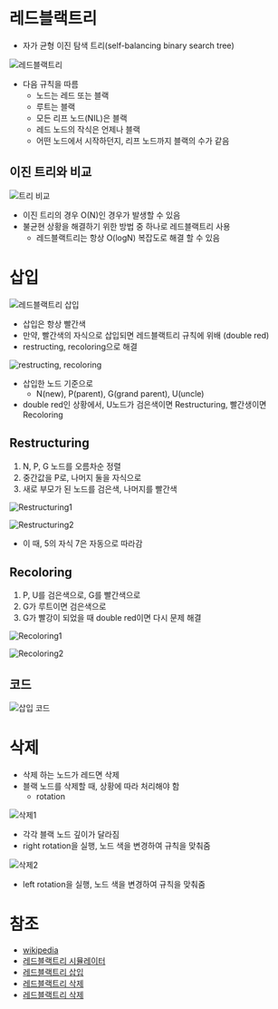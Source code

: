 # 레드블랙트리
- 자가 균형 이진 탐색 트리(self-balancing binary search tree)

![레드블랙트리](https://upload.wikimedia.org/wikipedia/commons/thumb/6/66/Red-black_tree_example.svg/1920px-Red-black_tree_example.svg.png)

- 다음 규칙을 따름
	- 노드는 레드 또는 블랙
	- 루트는 블랙
	- 모든 리프 노드(NIL)은 블랙
	- 레드 노드의 작식은 언제나 블랙
	- 어떤 노드에서 시작하던지, 리프 노드까지 블랙의 수가 같음

## 이진 트리와 비교
![트리 비교](https://camo.githubusercontent.com/81768ffd0cde51de03f903a834d98253d0b66fb4b1c49ae3a8f14d1f947caa91/68747470733a2f2f626c6f672e6b616b616f63646e2e6e65742f646e2f62354158365a2f62747132424462413453772f43445356336c49547355724449697373374f444d4c6b2f696d672e706e67)

- 이진 트리의 경우 O(N)인 경우가 발생할 수 있음
- 불균현 상황을 해결하기 위한 방법 중 하나로 레드블랙트리 사용
	- 레드블랙트리는 항상 O(logN)  복잡도로 해결 할 수 있음

# 삽입
![레드블랙트리 삽입](https://img1.daumcdn.net/thumb/R1280x0/?scode=mtistory2&fname=https%3A%2F%2Fblog.kakaocdn.net%2Fdn%2FblkAJy%2FbtrpiHjqbii%2Ftj9F3pQv8oZwVgD7ffX4w1%2Fimg.png)

- 삽입은 항상 빨간색
- 만약, 빨간색의 자식으로 삽입되면 레드블랙트리 규칙에 위배 (double red)
- restructing, recoloring으로 해결

![restructing, recoloring](https://img1.daumcdn.net/thumb/R1280x0/?scode=mtistory2&fname=https%3A%2F%2Fblog.kakaocdn.net%2Fdn%2FbYG3yV%2FbtrpoxGRp6g%2FfBAd1VvrqdWy6QRRSKTX3k%2Fimg.png)

- 삽입한 노드 기준으로
	- N(new), P(parent), G(grand parent), U(uncle)
- double red인 상황에서, U노드가 검은색이면 Restructuring, 빨간생이면 Recoloring

## Restructuring
1. N, P, G 노드를 오름차순 정렬
2. 중간값을 P로, 나머지 둘을 자식으로
3. 새로 부모가 된 노드를 검은색, 나머지를 빨간색

![Restructuring1](https://img1.daumcdn.net/thumb/R1280x0/?scode=mtistory2&fname=https%3A%2F%2Fblog.kakaocdn.net%2Fdn%2FqszUV%2Fbtrpdq9Hhyf%2FHgbBFX55xi67E3JkjPpx7K%2Fimg.png)

![Restructuring2](https://img1.daumcdn.net/thumb/R1280x0/?scode=mtistory2&fname=https%3A%2F%2Fblog.kakaocdn.net%2Fdn%2FcAUx5F%2FbtrppAcjYXR%2FczbUJZ1GU22ufSGewtyYQ1%2Fimg.png)

- 이 때, 5의 자식 7은 자동으로 따라감

## Recoloring
1. P, U를 검은색으로, G를 빨간색으로
2. G가 루트이면 검은색으로
3. G가 빨강이 되었을 때 double red이면 다시 문제 해결

![Recoloring1](https://img1.daumcdn.net/thumb/R1280x0/?scode=mtistory2&fname=https%3A%2F%2Fblog.kakaocdn.net%2Fdn%2FdWUP6r%2Fbtrpjv39bFN%2FH0wFIBAK3bV3cDrG5PwH4K%2Fimg.png)

![Recoloring2](https://img1.daumcdn.net/thumb/R1280x0/?scode=mtistory2&fname=https%3A%2F%2Fblog.kakaocdn.net%2Fdn%2Fnkkuw%2Fbtrpjvpzukc%2FZprBjMgiPVQzBJxPgaZiU1%2Fimg.png)

## 코드
![삽입 코드](https://img1.daumcdn.net/thumb/R1280x0/?scode=mtistory2&fname=http%3A%2F%2Fcfile26.uf.tistory.com%2Fimage%2F2408DE33534E0B043B422D)

# 삭제
- 삭제 하는 노드가 레드면 삭제
- 블랙 노드를 삭제할 때, 상황에 따라 처리해야 함
	- rotation

![삭제1](https://blog.kakaocdn.net/dn/2LTzq/btrdkbuTUhi/QnarKUDipLOiBmHtCMPTg1/img.png)
- 각각 블랙 노드 깊이가 달라짐
- right rotation을 실행, 노드 색을 변경하여 규칙을 맞춰줌

![삭제2](https://blog.kakaocdn.net/dn/ywLaa/btrdetwZwlI/hPFTeph2sGjhYtzZ47veb0/img.png)

 - left rotation을 실행, 노드 색을 변경하여 규칙을 맞춰줌

# 참조
- [wikipedia](https://ko.wikipedia.org/wiki/%EB%A0%88%EB%93%9C-%EB%B8%94%EB%9E%99_%ED%8A%B8%EB%A6%AC)
- [레드블랙트리 시뮬레이터](https://www.cs.usfca.edu/~galles/visualization/RedBlack.html)
- [레드블랙트리 삽입](https://code-lab1.tistory.com/62)
- [레드블랙트리 삭제](https://velog.io/@stthunderl/Red-Black-Tree-4-%EC%82%AD%EC%A0%9Cdeletion-delete-deletefixup#%EC%82%AD%EC%A0%9Cdeletion)
- [레드블랙트리 삭제](https://8iggy.tistory.com/188)
